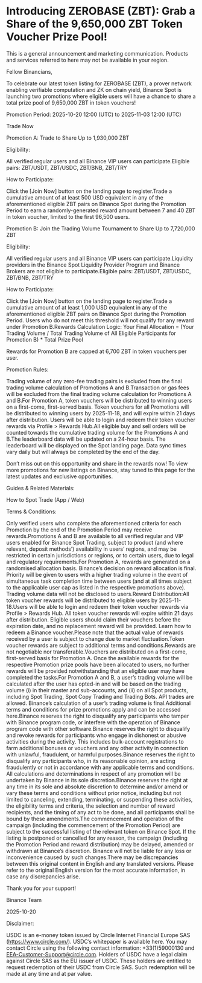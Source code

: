 # Introducing ZEROBASE (ZBT): Grab a Share of the 9,650,000 ZBT Token Voucher Prize Pool!

This is a general announcement and marketing communication. Products and services referred to here may not be available in your region.

Fellow Binancians,

To celebrate our latest token listing for ZEROBASE (ZBT), a prover network enabling verifiable computation and ZK on chain yield, Binance Spot is launching two promotions where eligible users will have a chance to share a total prize pool of 9,650,000 ZBT in token vouchers! 

Promotion Period: 2025-10-20 12:00 (UTC) to 2025-11-03 12:00 (UTC)

Trade Now

Promotion A: Trade to Share Up to 1,930,000 ZBT

Eligibility: 

All verified regular users and all Binance VIP users can participate.Eligible pairs: ZBT/USDT, ZBT/USDC, ZBT/BNB, ZBT/TRY

How to Participate:

Click the [Join Now] button on the landing page to register.Trade a cumulative amount of at least 500 USD equivalent in any of the aforementioned eligible ZBT pairs on Binance Spot during the Promotion Period to earn a randomly-generated reward amount between 7 and 40 ZBT in token voucher, limited to the first 96,500 users.

Promotion B: Join the Trading Volume Tournament to Share Up to 7,720,000 ZBT

Eligibility: 

All verified regular users and all Binance VIP users can participate.Liquidity providers in the Binance Spot Liquidity Provider Program and Binance Brokers are not eligible to participate.Eligible pairs: ZBT/USDT, ZBT/USDC, ZBT/BNB, ZBT/TRY

How to Participate:

Click the [Join Now] button on the landing page to register.Trade a cumulative amount of at least 1,000 USD equivalent in any of the aforementioned eligible ZBT pairs on Binance Spot during the Promotion Period. Users who do not meet this threshold will not qualify for any reward under Promotion B.Rewards Calculation Logic: Your Final Allocation = (Your Trading Volume / Total Trading Volume of All Eligible Participants for Promotion B) * Total Prize Pool 

Rewards for Promotion B are capped at 6,700 ZBT in token vouchers per user.

Promotion Rules:

Trading volume of any zero-fee trading pairs is excluded from the final trading volume calculation of Promotions A and B.Transaction or gas fees will be excluded from the final trading volume calculation for Promotions A and B.For Promotion A, token vouchers will be distributed to winning users on a first-come, first-served basis. Token vouchers for all Promotions will be distributed to winning users by 2025-11-18, and will expire within 21 days after distribution. Users will be able to login and redeem their token voucher rewards via Profile > Rewards Hub.All eligible buy and sell orders will be counted towards the cumulative trading volume for the Promotions A and B.The leaderboard data will be updated on a 24-hour basis. The leaderboard will be displayed on the Spot landing page. Data sync times vary daily but will always be completed by the end of the day.

Don’t miss out on this opportunity and share in the rewards now! To view more promotions for new listings on Binance, stay tuned to this page for the latest updates and exclusive opportunities.

Guides & Related Materials:

How to Spot Trade (App / Web)

Terms & Conditions:

Only verified users who complete the aforementioned criteria for each Promotion by the end of the Promotion Period may receive rewards.Promotions A and B are available to all verified regular and VIP users enabled for Binance Spot Trading, subject to product (and where relevant, deposit methods’) availability in users’ regions, and may be restricted in certain jurisdictions or regions, or to certain users, due to legal and regulatory requirements.For Promotion A, rewards are generated on a randomised allocation basis. Binance’s decision on reward allocation is final. Priority will be given to users with a higher trading volume in the event of simultaneous task completion time between users (and at all times subject to the applicable user cap as listed in the respective promotions above). Trading volume data will not be disclosed to users.Reward Distribution:All token voucher rewards will be distributed to eligible users by 2025-11-18.Users will be able to login and redeem their token voucher rewards via Profile > Rewards Hub. All token voucher rewards will expire within 21 days after distribution. Eligible users should claim their vouchers before the expiration date, and no replacement reward will be provided. Learn how to redeem a Binance voucher.Please note that the actual value of rewards received by a user is subject to change due to market fluctuation.Token voucher rewards are subject to additional terms and conditions.Rewards are not negotiable nor transferable.Vouchers are distributed on a first-come, first-served basis for Promotion A. Once the available rewards for the respective Promotion prize pools have been allocated to users, no further rewards will be provided notwithstanding that an eligible user may have completed the tasks.For Promotion A and B, a user’s trading volume will be calculated after the user has opted-in and will be based on the trading volume (i) in their master and sub-accounts, and (ii) on all Spot products, including Spot Trading, Spot Copy Trading and Trading Bots. API trades are allowed. Binance’s calculation of a user’s trading volume is final.Additional terms and conditions for prize promotions apply and can be accessed here.Binance reserves the right to disqualify any participants who tamper with Binance program code, or interfere with the operation of Binance program code with other software.Binance reserves the right to disqualify and revoke rewards for participants who engage in dishonest or abusive activities during the activity. This includes bulk-account registrations to farm additional bonuses or vouchers and any other activity in connection with unlawful, fraudulent, or harmful purposes.Binance reserves the right to disqualify any participants who, in its reasonable opinion, are acting fraudulently or not in accordance with any applicable terms and conditions. All calculations and determinations in respect of any promotion will be undertaken by Binance in its sole discretion.Binance reserves the right at any time in its sole and absolute discretion to determine and/or amend or vary these terms and conditions without prior notice, including but not limited to canceling, extending, terminating, or suspending these activities, the eligibility terms and criteria, the selection and number of reward recipients, and the timing of any act to be done, and all participants shall be bound by these amendments.The commencement and operation of the campaign (including the commencement of the Promotion Period) are subject to the successful listing of the relevant token on Binance Spot. If the listing is postponed or cancelled for any reason, the campaign (including the Promotion Period and reward distribution) may be delayed, amended or withdrawn at Binance’s discretion. Binance will not be liable for any loss or inconvenience caused by such changes.There may be discrepancies between this original content in English and any translated versions. Please refer to the original English version for the most accurate information, in case any discrepancies arise.

Thank you for your support!

Binance Team

2025-10-20

Disclaimer:

USDC is an e-money token issued by Circle Internet Financial Europe SAS (https://www.circle.com/). USDC’s whitepaper is available here. You may contact Circle using the following contact information: +33(1)59000130 and EEA-Customer-Support@circle.com. Holders of USDC have a legal claim against Circle SAS as the EU issuer of USDC. These holders are entitled to request redemption of their USDC from Circle SAS. Such redemption will be made at any time and at par value.